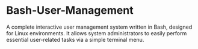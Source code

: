 # Bash-User-Management
A complete interactive user management system written in Bash, designed for Linux environments. It allows system administrators to easily perform essential user-related tasks via a simple terminal menu.
